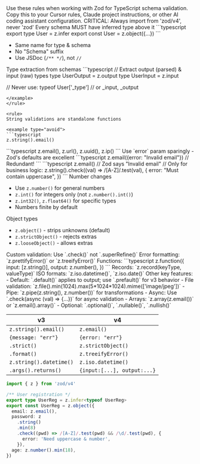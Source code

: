 <zod-v4-guidelines>

<title>Zod v4 Coding Guidelines</title>

<overview>
Use these rules when working with Zod for TypeScript schema validation. Copy this to your Cursor rules, Claude project instructions, or other AI coding assistant configuration.
</overview>

<critical>
CRITICAL: Always import from 'zod/v4', never 'zod'
</critical>

<core-rules>

<rule>
Every schema MUST have inferred type above it

<example type="good">
```typescript
export type User = z.infer<typeof User>
export const User = z.object({...})
```
</example>

- Same name for type & schema
- No "Schema" suffix
- Use JSDoc (`/** */`), not `//`
</rule>

<rule>
Type extraction from schemas

<example type="good">
```typescript
// Extract output (parsed) & input (raw) types
type UserOutput = z.output<typeof User>
type UserInput = z.input<typeof User>

// Never use: typeof User['_type'] // or _input, _output
```
</example>
</rule>

<rule>
String validations are standalone functions

<example type="avoid">
```typescript
z.string().email()
```
</example>

<example type="preferred">
```typescript
z.email(), z.url(), z.uuid(), z.ip()
```
</example>
</rule>

<rule>
Use `error` param sparingly - Zod's defaults are excellent

<example type="avoid">
```typescript
z.email({error: "Invalid email"}) // Redundant!
```
</example>

<example type="preferred">
```typescript
z.email() // Zod says "Invalid email"
// Only for business logic:
z.string().check((val) => /[A-Z]/.test(val), {
  error: "Must contain uppercase",
})
```
</example>
</rule>

<rule>
Number changes

- Use `z.number()` for general numbers
- `z.int()` for integers only (not `z.number().int()`)
- `z.int32()`, `z.float64()` for specific types
- Numbers finite by default
</rule>

<rule>
Object types

- `z.object()` - strips unknowns (default)
- `z.strictObject()` - rejects extras
- `z.looseObject()` - allows extras
</rule>

<rule>
Custom validation: Use `.check()` not `.superRefine()`
</rule>

<rule>
Error formatting: `z.prettifyError()` or `z.treeifyError()`
</rule>

<rule>
Functions:

<example type="good">
```typescript
z.function({
  input: [z.string()],
  output: z.number(),
})
```
</example>
</rule>

<rule>
Records: `z.record(keyType, valueType)`
</rule>

<rule>
ISO formats: `z.iso.datetime()`, `z.iso.date()`
</rule>

<rule>
Other key features:
- Default: `.default()` applies to output; use `.prefault()` for v3 behavior
- File validation: `z.file().min(1024).max(5*1024*1024).mime(['image/jpeg'])`
- Pipe: `z.pipe(z.string(), z.number())` for transformations
- Async: Use `.check(async (val) => {...})` for async validation
- Arrays: `z.array(z.email())` or `z.email().array()`
- Optional: `.optional()`, `.nullable()`, `.nullish()`
</rule>
</core-rules>

<quick-reference>

| v3                      | v4                          |
| ----------------------- | --------------------------- |
| `z.string().email()`    | `z.email()`                 |
| `{message: "err"}`      | `{error: "err"}`            |
| `.strict()`             | `z.strictObject()`          |
| `.format()`             | `z.treeifyError()`          |
| `z.string().datetime()` | `z.iso.datetime()`          |
| `.args().returns()`     | `{input:[...], output:...}` |

</quick-reference>

<example type="complete">

```typescript
import { z } from 'zod/v4'

/** User registration */
export type UserReg = z.infer<typeof UserReg>
export const UserReg = z.object({
  email: z.email(),
  password: z
    .string()
    .min(8)
    .check((pwd) => /[A-Z]/.test(pwd) && /\d/.test(pwd), {
      error: 'Need uppercase & number',
    }),
  age: z.number().min(18),
})
```

</example>

</zod-v4-guidelines>